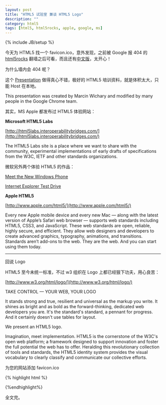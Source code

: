 ```yaml
---
layout: post
title: "HTML5 试验室 兼谈 HTML5 Logo"
description: ""
category: html5
tags: [html5, html5rocks, apple, google, ms]
---
```

{% include JB/setup %}

今天为 HTML5 找一个 favicon.ico，意外发现，之前被 Google 报 404 的 [html5rocks](http://www.html5rocks.com/en/) 翻墙之后可看，而且还有[中文版](http://www.html5rocks.com/zh/)，太开心！

为什么墙内会 404 呢？

这个 [Presentation](http://slides.html5rocks.com/#landing-slide) 做得真心不错，极好的 HTML5 培训资料，就是体积太大，只能 Host 在本地。

This presentation was created by Marcin Wichary and modified by many people in the Google Chrome team. 

其实，MS Apple 都发布过 HTML5 体验网站：

**Microsoft HTML5 Labs**

[http://html5labs.interoperabilitybridges.com/](http://html5labs.interoperabilitybridges.com/)

The HTML5 Labs site is a place where we want to share with the community, experimental implementations of early drafts of specifications from the W3C, IETF and other standards organizations.

微软另外两个体验 HTML5 的作品：

[Meet the New Windows Phone](http://www.windowsphone.com/en-us/cmpn/demo)

[Internet Explorer Test Drive](http://ie.microsoft.com/testdrive/)

**Apple HTML5**

[http://www.apple.com/html5/](http://www.apple.com/html5/)

Every new Apple mobile device and every new Mac — along with the latest version of Apple’s Safari web browser — supports web standards including HTML5, CSS3, and JavaScript. These web standards are open, reliable, highly secure, and efficient. They allow web designers and developers to create advanced graphics, typography, animations, and transitions. Standards aren’t add-ons to the web. They are the web. And you can start using them today.


----

回说 Logo

HTML5 至今未统一标准，不过 w3 组织在 Logo 上都已经狠下功夫，用心良苦：

[http://www.w3.org/html/logo/](http://www.w3.org/html/logo/)

TAKE CONTROL — YOUR WEB, YOUR LOGO

It stands strong and true, resilient and universal as the markup you write. It shines as bright and as bold as the forward-thinking, dedicated web developers you are. It's the standard's standard, a pennant for progress. And it certainly doesn't use tables for layout.

We present an HTML5 logo.

Imagination, meet implementation. HTML5 is the cornerstone of the W3C's open web platform; a framework designed to support innovation and foster the full potential the web has to offer. Heralding this revolutionary collection of tools and standards, the HTML5 identity system provides the visual vocabulary to clearly classify and communicate our collective efforts.

为您的网站添加 favicon.ico

{% highlight html %}
<link rel="shortcut icon" href="favicon.ico" type="image/x-icon">
<link rel="icon" href="favicon.ico" type="image/ico">
{%endhighlight%}

全文完。